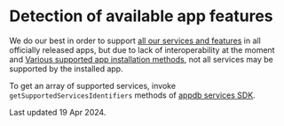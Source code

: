 # Detection of available app features

We do our best in order to support [all our services and features](/services-and-features/overview) in all officially released apps, but due to lack of interoperability at the moment and [Various supported app installation methods](https://appdb.to/my/buy), not all services may be supported by the installed app.

To get an array of supported services, invoke ```getSupportedServicesIdentifiers``` methods of [appdb services SDK](https://github.com/appdb-official/AppdbSDK).

Last updated 19 Apr 2024.
